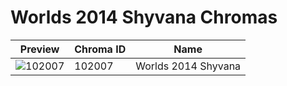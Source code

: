 # Worlds 2014 Shyvana Chromas

| Preview | Chroma ID | Name |
|---------|-----------|------|
| ![102007](https://raw.communitydragon.org/latest/plugins/rcp-be-lol-game-data/global/default/v1/champion-chroma-images/102/102007.png) | 102007 | Worlds 2014 Shyvana |